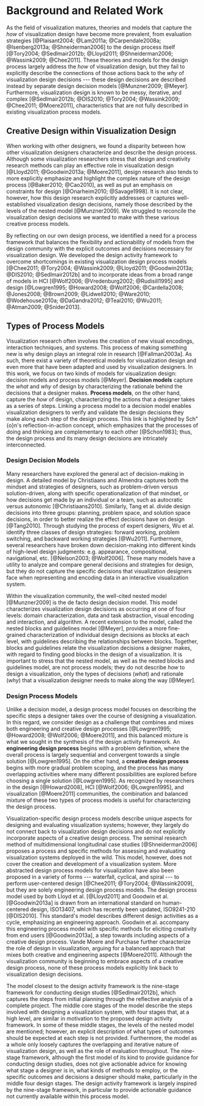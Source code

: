 
# Background and Related Work

As the field of visualization matures, theories and models
that capture the *how* of visualization design have
become more prevalent, from evaluation
strategies [@Plaisant2004; @Lam2011a; @Carpendale2008a; @Isenberg2013a; @Shneiderman2006]
to the design process
itself [@Tory2004; @Sedlmair2012b; @Lloyd2011; @Shneiderman2006; @Wassink2009; @Chee2011].
These theories and models for the design process largely
address the *how* of visualization design, but they fail
to explicitly describe the connections of those actions
back to the *why* of visualization design decisions
--- these design decisions are described instead by separate
design decision models [@Munzner2009; @Meyer].
Furthermore, visualization design is known to be messy,
iterative, and complex [@Sedlmair2012b; @DIS2010; @Tory2004; @Wassink2009; @Chee2011; @Moere2011], characteristics that are not fully
described in existing visualization process models.





## Creative Design within Visualization Design

When working with other designers, we found a disparity between how other visualization designers characterize and describe the design process.
Although some visualization researchers
stress that design and creativity research methods can play
an effective role in visualization design
[@Lloyd2011; @Goodwin2013a; @Moere2011], design research also tends to
more explicitly emphasize and highlight the complex nature
of the design process [@Baker2010; @Cao2010], as well as
put an emphasis on constraints for design
[@Onarheim2010; @Savage1998]. It is not clear, however,
how this design research explicitly addresses or captures
well-established visualization design decisions, namely
those described by the levels of the nested
model [@Munzner2009]. We struggled to
reconcile the visualization design decisions we wanted to
make with these various creative process models.


By reflecting on our own design process, we
identified a need for a process framework that balances
the flexibility and actionability of models from the design
community with the explicit outcomes and decisions necessary
for visualization design.
We developed the
design activity framework to overcome shortcomings in
existing visualization design process
models [@Chee2011; @Tory2004; @Wassink2009; @Lloyd2011; @Goodwin2013a; @DIS2010; @Sedlmair2012b]
and to incorporate ideas from a broad range of models in
HCI [@Wolf2006; @Vredenburg2002; @Rudisill1995]
and
design [@Lowgren1995; @Howard2008; @Wolf2006; @Cardella2008; @Jones2008; @Brown2009; @Lidwell2010; @Ware2010; @Wodehouse2010a; @DaGandra2012; @Teal2010; @Wu2011; @Atman2009; @Snider2013].






## Types of Process Models

Visualization research often involves the creation of new
visual encodings, interaction techniques, and systems. This
process of making something new is why design plays an
integral role in research [@Fallman2003a]. As such,
there exist a variety of theoretical models for
visualization design and even more that have been adapted
and used by visualization designers. In this work, we focus
on two kinds of models for visualization design: decision
models and process models [@Meyer]. **Decision
models** capture the *what* and *why* of design
by characterizing the rationale behind the decisions that a
designer makes. **Process models**, on the other hand,
capture the *how* of design, characterizing the
actions that a designer takes as a series of steps. Linking
a process model to a decision model enables visualization
designers to verify and validate the design decisions they
make along each step of the design process. This link is
highlighted by Sch\"{o}n's reflection-in-action concept,
which emphasizes that the processes of doing and thinking are
complementary to each other [@Schon1983]; thus, the
design process and its many design decisions are intricately
interconnected.


### Design Decision Models

Many researchers have explored the general act of
decision-making in design. A detailed model by Christiaans and
Almendra captures both the mindset and strategies of
designers, such as problem-driven versus solution-driven,
along with specific operationalization of that mindset, or
how decisions get made by an individual or a team, such as
autocratic versus autonomic [@Christiaans2010].
Similarly, Tang et al. divide design decisions into
three groups: planning, problem space, and solution space
decisions, in order to better realize the effect decisions
have on design [@Tang2010]. Through studying the process
of expert designers, Wu et al. identify three classes of
design strategies: forward working, problem switching, and
backward working strategies [@Wu2011]. Furthermore,
several researchers have broken down decision-making into
different kinds of high-level design judgments: e.g.
appearance, compositional, navigational, etc.
[@Nelson2003; @Wolf2006]. These many models have a
utility to analyze and compare general decisions and
strategies for design, but they do not capture the
specific decisions that visualization designers face when
representing and encoding data in an interactive
visualization system.


Within the visualization community, the well-cited nested
model [@Munzner2009] is the de facto design decision
model. This model characterizes visualization design
decisions as occurring at one of four levels: domain
characterization, data and task abstraction, visual encoding
and interaction, and algorithm. A recent extension to the
model, called the nested blocks and guidelines model [@Meyer],
provides a more fine-grained 
characterization of individual design decisions as blocks at
each level, with guidelines describing the relationships
between blocks. Together, blocks and guidelines relate the
visualization decisions a designer makes, with regard to
finding good blocks in the design of a visualization. It is
important to stress that the nested model, as well as the
nested blocks and guidelines model, are not process models; they do
not describe 
*how* to design a visualization, only the types of
decisions (*what*) and rationale (*why*) that
a visualization designer needs to make along the way
[@Meyer].


### Design Process Models

Unlike a decision model, a design process model focuses on
describing the specific steps a designer takes  over the
course of designing a visualization. In this regard, we
consider design as a challenge that combines and mixes both
engineering and creative design processes
[@Lowgren1995; @Howard2008; @Wolf2006; @Moere2011], and this balanced
mixture is what we sought in the synthesis of the design
activity framework. An **engineering design process**
begins with a problem definition, where the overall process
is largely sequential and convergent towards a single
solution [@Lowgren1995]. On the other hand, a
**creative design process** begins with more gradual
problem scoping, and the process has many overlapping
activities where many different possibilities are explored
before choosing a single solution [@Lowgren1995]. As
recognized by researchers in the design [@Howard2008],
HCI [@Wolf2006; @Lowgren1995], and visualization [@Moere2011]
communities, the combination and balanced mixture of these
two types of process models is useful for characterizing the
design process. 


Visualization-specific design process models describe unique aspects for
designing and evaluating visualization systems; however,
they largely do not connect back to visualization design decisions
and do not explicitly incorporate aspects of a
creative design process. 
The seminal research
method of multidimensional longitudinal case
studies [@Shneiderman2006] proposes a process and
specific methods for assessing and evaluating visualization
systems deployed in the wild. This model, however, does not
cover the creation and
development of a visualization system. More abstracted design process
models for 
visualization have also been proposed in a variety of forms ---
waterfall, cyclical, and spiral --- to perform
user-centered design [@Chee2011; @Tory2004; @Wassink2009],
but they are solely engineering design process
models. The design process model used by both Lloyd
et al. [@Lloyd2011] and Goodwin et al. [@Goodwin2013a]
is drawn from an international standard on human-centered
design, ISO13407, which has recently been updated,
ISO9241-210 [@DIS2010]. This standard's model
describes different design activities as a cycle, emphasizing an
engineering approach. Goodwin et al. accompany this engineering
process model with specific methods for eliciting creativity
from end users [@Goodwin2013a], a step towards including
aspects of a creative design process.
Vande Moere and Purchase further characterize the role of
design in visualization, arguing for a balanced approach
that mixes both creative and engineering aspects [@Moere2011].
Although the
visualization community is beginning to embrace aspects of
a creative design process, none of these process models
explicitly link back to visualization design decisions.


The model closest to the design activity framework is the nine-stage
framework for conducting
design studies [@Sedlmair2012b], which captures the  steps from initial
planning through the reflective analysis of a complete
project.  The middle core stages of the model describe the
steps involved with designing a visualization system, with
four stages that, at a high level, are similar in motivation
to the proposed design activity framework. In some of these
middle stages, the levels of the nested model are mentioned;
however, an explicit description of what types of outcomes
should be expected at each step is not provided.
Furthermore, the model as a whole only loosely captures the
overlapping and iterative nature of visualization design, as
well as the role of evaluation throughout. The
nine-stage framework, although the first model of its kind to
provide guidance for conducting design studies, does not
give actionable advice for knowing what stage a designer is
in, what kinds of methods to employ, or the specific
outcomes and decisions a designer should make, particularly
in the middle four design stages. The design activity
framework is largely inspired by the nine-stage framework,
in particular to provide actionable guidance not currently
available within this process model.

